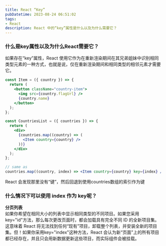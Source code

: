 ```yaml
---
title: React “Key”
pubDatetime: 2023-08-24 06:51:02
tags: 
- React
description: React 中的“key”属性是什么以及为什么需要它？
---
```


### 什么是key属性以及为什么React需要它？

如果存在“key”属性，React 使用它作为在重新渲染期间在其兄弟姐妹中识别相同类型元素的一种方式，也就是说，仅在重新渲染期间和相同类型的相邻元素才需要它。

```jsx
const Item = ({ country }) => {
  return (
    <button className="country-item">
      <img src={country.flagUrl} />
      {country.name}
    </button>
  );
};

const CountriesList = ({ countries }) => {
  return (
    <div>
      {countries.map((country) => (
        <Item country={country} />
      ))}
    </div>
  );
};

// same as 
countries.map((country, index) => <Item country={country} key={index} />);
```

React 会发现那里没有“键”，然后回退到使用countries数组的索引作为键

### 什么情况下可以使用 index 作为 key呢？

**分页列表**<br />如果你希望在相同大小的列表中显示相同类型的不同项目。如果您采用key="id"方法，那么每次更改页面时，都会加载具有完全不同 ID 的全新项目集。这意味着 React 将无法找到任何“现有”项目，卸载整个列表，并安装全新的项目集。但！如果你采用key="index"这种方法，React 会认为新“页面”上的所有项目都已经存在，并且只会用新数据更新这些项目，而实际组件会被挂载。